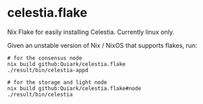 # celestia.flake

Nix Flake for easily installing Celestia. Currently linux only.

Given an unstable version of Nix / NixOS that supports flakes, run:

```
# for the consensus node
nix build github:Quiark/celestia.flake
./result/bin/celestia-appd

# for the storage and light node
nix build github:Quiark/celestia.flake#node
./result/bin/celestia
```
